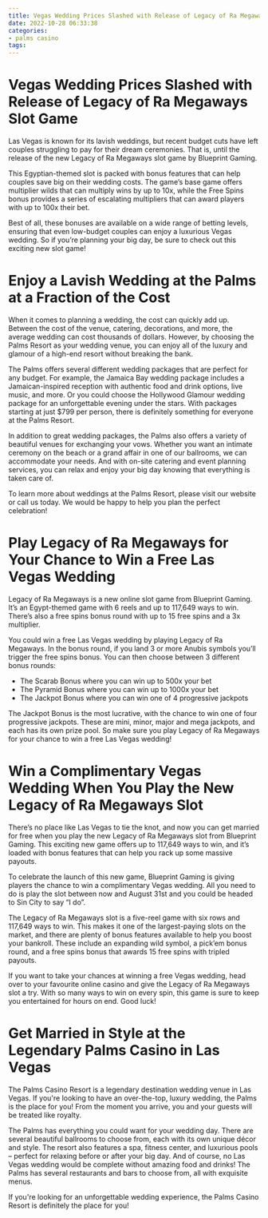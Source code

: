 ```yaml
---
title: Vegas Wedding Prices Slashed with Release of Legacy of Ra Megaways Slot Game 
date: 2022-10-28 06:33:38
categories:
- palms casino
tags:
---
```



#  Vegas Wedding Prices Slashed with Release of Legacy of Ra Megaways Slot Game 

Las Vegas is known for its lavish weddings, but recent budget cuts have left couples struggling to pay for their dream ceremonies. That is, until the release of the new Legacy of Ra Megaways slot game by Blueprint Gaming.

This Egyptian-themed slot is packed with bonus features that can help couples save big on their wedding costs. The game’s base game offers multiplier wilds that can multiply wins by up to 10x, while the Free Spins bonus provides a series of escalating multipliers that can award players with up to 100x their bet.

Best of all, these bonuses are available on a wide range of betting levels, ensuring that even low-budget couples can enjoy a luxurious Vegas wedding. So if you’re planning your big day, be sure to check out this exciting new slot game!

#  Enjoy a Lavish Wedding at the Palms at a Fraction of the Cost 
When it comes to planning a wedding, the cost can quickly add up. Between the cost of the venue, catering, decorations, and more, the average wedding can cost thousands of dollars. However, by choosing the Palms Resort as your wedding venue, you can enjoy all of the luxury and glamour of a high-end resort without breaking the bank.

The Palms offers several different wedding packages that are perfect for any budget. For example, the Jamaica Bay wedding package includes a Jamaican-inspired reception with authentic food and drink options, live music, and more. Or you could choose the Hollywood Glamour wedding package for an unforgettable evening under the stars. With packages starting at just $799 per person, there is definitely something for everyone at the Palms Resort.

In addition to great wedding packages, the Palms also offers a variety of beautiful venues for exchanging your vows. Whether you want an intimate ceremony on the beach or a grand affair in one of our ballrooms, we can accommodate your needs. And with on-site catering and event planning services, you can relax and enjoy your big day knowing that everything is taken care of.

To learn more about weddings at the Palms Resort, please visit our website or call us today. We would be happy to help you plan the perfect celebration!

#  Play Legacy of Ra Megaways for Your Chance to Win a Free Las Vegas Wedding 

Legacy of Ra Megaways is a new online slot game from Blueprint Gaming. It’s an Egypt-themed game with 6 reels and up to 117,649 ways to win. There’s also a free spins bonus round with up to 15 free spins and a 3x multiplier.

You could win a free Las Vegas wedding by playing Legacy of Ra Megaways. In the bonus round, if you land 3 or more Anubis symbols you’ll trigger the free spins bonus. You can then choose between 3 different bonus rounds:

- The Scarab Bonus where you can win up to 500x your bet
- The Pyramid Bonus where you can win up to 1000x your bet
- The Jackpot Bonus where you can win one of 4 progressive jackpots

The Jackpot Bonus is the most lucrative, with the chance to win one of four progressive jackpots. These are mini, minor, major and mega jackpots, and each has its own prize pool. So make sure you play Legacy of Ra Megaways for your chance to win a free Las Vegas wedding!

#  Win a Complimentary Vegas Wedding When You Play the New Legacy of Ra Megaways Slot 

There’s no place like Las Vegas to tie the knot, and now you can get married for free when you play the new Legacy of Ra Megaways slot from Blueprint Gaming. This exciting new game offers up to 117,649 ways to win, and it’s loaded with bonus features that can help you rack up some massive payouts.

To celebrate the launch of this new game, Blueprint Gaming is giving players the chance to win a complimentary Vegas wedding. All you need to do is play the slot between now and August 31st and you could be headed to Sin City to say “I do”.

The Legacy of Ra Megaways slot is a five-reel game with six rows and 117,649 ways to win. This makes it one of the largest-paying slots on the market, and there are plenty of bonus features available to help you boost your bankroll. These include an expanding wild symbol, a pick’em bonus round, and a free spins bonus that awards 15 free spins with tripled payouts.

If you want to take your chances at winning a free Vegas wedding, head over to your favourite online casino and give the Legacy of Ra Megaways slot a try. With so many ways to win on every spin, this game is sure to keep you entertained for hours on end. Good luck!

#  Get Married in Style at the Legendary Palms Casino in Las Vegas

The Palms Casino Resort is a legendary destination wedding venue in Las Vegas. If you're looking to have an over-the-top, luxury wedding, the Palms is the place for you! From the moment you arrive, you and your guests will be treated like royalty.

The Palms has everything you could want for your wedding day. There are several beautiful ballrooms to choose from, each with its own unique décor and style. The resort also features a spa, fitness center, and luxurious pools – perfect for relaxing before or after your big day. And of course, no Las Vegas wedding would be complete without amazing food and drinks! The Palms has several restaurants and bars to choose from, all with exquisite menus.

If you're looking for an unforgettable wedding experience, the Palms Casino Resort is definitely the place for you!